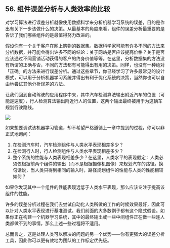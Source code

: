 ## 56. 组件误差分析与人类效率的比较

对学习算法进行误差分析就像使用数据科学来分析机器学习系统的误差，目的是作出有关下一步该做什么的决策。从最基本的角度来看，组件的误差分析最重要的是告诉了我们哪些组件的是最值得努力改进的。

假设你有一个关于客户在网上购物的数据集。数据科学家可能有许多不同的方法来分析数据，并可能会得出许多不同的结论：关于网站是否应该提高价格？关于是否应该通过不同营销活动获得的客户的终身价值等等。在这里，分析数据集的方法没有所谓的正确与否，不同的方法都有可能得出有用的决策。同样，也没有一种绝对「正确」的方法来进行误差分析。通过这些章节，你已经学习了许多最常见的设计模式，可以用于分析机器学习系统并得出有利于优化系统的决策，当然你也可以自由地尝试其他分析误差的方法。

让我们回到自动驾驶的应用程序中来，其中汽车检测算法输出附近汽车的位置（可能是速度），行人检测算法输出附近行人的位置，这两个输出最终被用于为这辆车规划行驶路线。

![](https://raw.githubusercontent.com/AlbertHG/Machine-Learning-Yearning-Chinese-ver/master/md_images/41.png)

如果想要调试该机器学习管道，却不希望严格遵循上一章中提到的过程，你可以非正式地询问：

1. 在检测汽车时，汽车检测组件与人类水平表现相差多少？
2. 在检测行人时，行人检测组件与人类水平表现相差多少？
3. 整个系统的性能与人类表现相差多少？在这里，人类水平的表现假定：人类必须仅根据前两个组件的输出（而不是根据摄像机图像）来规划汽车的路径。换句话说，当人类只得到相同的输入时，路径规划组件的性能与人类的性能相较如何？

如果你发现其中一个组件的性能表现远低于人类水平表现，那么应该专注于提高该组件的性能。

许多的误差分析过程在我们去尝试自动化人类所做的工作的时候效果最好，因此可以针对人类水平表现进行基准测试。我们前面的大多数例子都有这个隐式假设。如果你正在构建一个机器学习系统，其中的最终输出或一些中间组件正在做一些连人类都做不到的事情，那么上述一些过程将不适用。

总而言之，这是处理人类可以解决的问题的另一个优势——你有更强大的误差分析工具，因此你可以更有效地为团队的工作标定优先级。